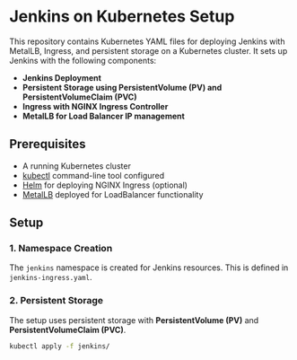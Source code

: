 # Jenkins on Kubernetes Setup

This repository contains Kubernetes YAML files for deploying Jenkins with MetalLB, Ingress, and persistent storage on a Kubernetes cluster. It sets up Jenkins with the following components:

- **Jenkins Deployment**
- **Persistent Storage using PersistentVolume (PV) and PersistentVolumeClaim (PVC)**
- **Ingress with NGINX Ingress Controller**
- **MetalLB for Load Balancer IP management**

## Prerequisites

- A running Kubernetes cluster
- [kubectl](https://kubernetes.io/docs/tasks/tools/install-kubectl/) command-line tool configured
- [Helm](https://helm.sh/docs/intro/install/) for deploying NGINX Ingress (optional)
- [MetalLB](https://metallb.universe.tf/) deployed for LoadBalancer functionality

## Setup

### 1. Namespace Creation
The `jenkins` namespace is created for Jenkins resources. This is defined in `jenkins-ingress.yaml`.

### 2. Persistent Storage

The setup uses persistent storage with **PersistentVolume (PV)** and **PersistentVolumeClaim (PVC)**.

```bash
kubectl apply -f jenkins/
```
